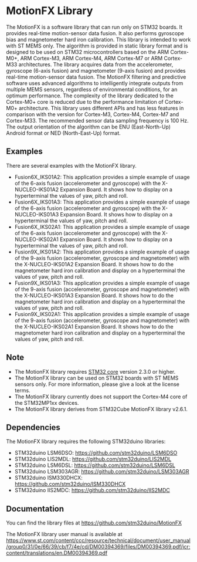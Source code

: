 # MotionFX Library
The MotionFX is a software library that can run only on STM32 boards. It provides real-time motion-sensor data fusion.
It also performs gyroscope bias and magnetometer hard iron calibration. This library is intended to work with ST MEMS only.
The algorithm is provided in static library format and is designed to be used on STM32 microcontrollers based on the ARM Cortex-M0+, 
ARM Cortex-M3, ARM Cortex-M4, ARM Cortex-M7 or ARM Cortex-M33 architectures.
The library acquires data from the accelerometer, gyroscope (6-axis fusion) and magnetometer (9-axis fusion)
and provides real-time motion-sensor data fusion. The MotionFX filtering and predictive software uses advanced algorithms to intelligently integrate outputs from
multiple MEMS sensors, regardless of environmental conditions, for an optimum performance.
The complexity of the library dedicated to the Cortex-M0+ core is reduced due to the performance limitation of
Cortex-M0+ architecture. This library uses different APIs and has less features in comparison with the version for
Cortex-M3, Cortex-M4, Cortex-M7 and Cortex-M33. The recommended sensor data sampling frequency is 100 Hz. The output orientation of
the algorithm can be ENU (East-North-Up) Android format or NED (North-East-Up) format.

## Examples

There are several examples with the MotionFX library.
* Fusion6X_IKS01A2: This application provides a simple example of usage of the 6-axis fusion (accelerometer and gyroscope) with the X-NUCLEO-IKS01A2 
Expansion Board. It shows how to display on a hyperterminal the values of yaw, pitch and roll.
* Fusion6X_IKS01A3: This application provides a simple example of usage of the 6-axis fusion (accelerometer and gyroscope) with the X-NUCLEO-IKS01A3 
Expansion Board. It shows how to display on a hyperterminal the values of yaw, pitch and roll.
* Fusion6X_IKS02A1: This application provides a simple example of usage of the 6-axis fusion (accelerometer and gyroscope) with the X-NUCLEO-IKS02A1 
Expansion Board. It shows how to display on a hyperterminal the values of yaw, pitch and roll.
* Fusion9X_IKS01A2: This application provides a simple example of usage of the 9-axis fusion (accelerometer, gyroscope and magnetometer) with the X-NUCLEO-IKS01A2 
Expansion Board. It shows how to do the magnetometer hard iron calibration and display on a hyperterminal the values of yaw, pitch and roll.
* Fusion9X_IKS01A3: This application provides a simple example of usage of the 9-axis fusion (accelerometer, gyroscope and magnetometer) with the X-NUCLEO-IKS01A3 
Expansion Board. It shows how to do the magnetometer hard iron calibration and display on a hyperterminal the values of yaw, pitch and roll.
* Fusion9X_IKS02A1: This application provides a simple example of usage of the 9-axis fusion (accelerometer, gyroscope and magnetometer) with the X-NUCLEO-IKS02A1 
Expansion Board. It shows how to do the magnetometer hard iron calibration and display on a hyperterminal the values of yaw, pitch and roll.

## Note

* The MotionFX library requires [STM32 core](https://github.com/stm32duino/Arduino_Core_STM32) version 2.3.0 or higher.
* The MotionFX library can be used on STM32 boards with ST MEMS sensors only. For more information, please give a look at the license terms.
* The MotionFX library currently does not support the Cortex-M4 core of the STM32MP1xx devices.
* The MotionFX library derives from STM32Cube MotionFX library v2.6.1.

## Dependencies

The MotionFX library requires the following STM32duino libraries:

* STM32duino LSM6DSO: https://github.com/stm32duino/LSM6DSO
* STM32duino LIS2MDL: https://github.com/stm32duino/LIS2MDL
* STM32duino LSM6DSL: https://github.com/stm32duino/LSM6DSL
* STM32duino LSM303AGR: https://github.com/stm32duino/LSM303AGR
* STM32duino ISM330DHCX: https://github.com/stm32duino/ISM330DHCX
* STM32duino IIS2MDC: https://github.com/stm32duino/IIS2MDC

## Documentation

You can find the library files at
https://github.com/stm32duino/MotionFX

The MotionFX library user manual is available at
https://www.st.com/content/ccc/resource/technical/document/user_manual/group0/31/0e/66/39/cb/f7/4e/cd/DM00394369/files/DM00394369.pdf/jcr:content/translations/en.DM00394369.pdf
